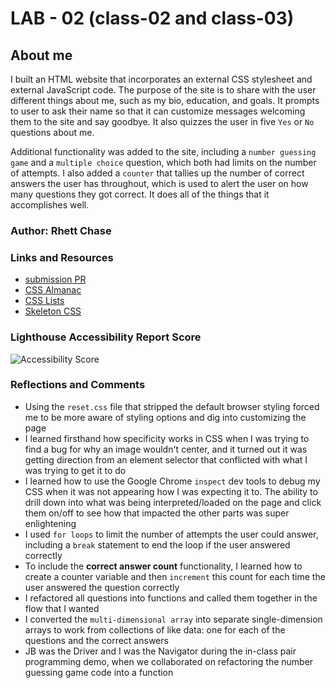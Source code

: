 # LAB - 02 (class-02 and class-03)

## About me

I built an HTML website that incorporates an external CSS stylesheet and external JavaScript code. The purpose of the site is to share with the user different things about me, such as my bio, education, and goals. It prompts to user to ask their name so that it can customize messages welcoming them to the site and say goodbye. It also quizzes the user in five `Yes` or `No` questions about me.

Additional functionality was added to the site, including a `number guessing game` and a `multiple choice` question, which both had limits on the number of attempts. I also added a `counter` that tallies up the number of correct answers the user has throughout, which is used to  alert the user on how many questions they got correct. It does all of the things that it accomplishes well.

### Author: Rhett Chase

### Links and Resources

- [submission PR](https://github.com/rhettchase/code-201/tree/main/lab-02)
- [CSS Almanac](https://css-tricks.com/almanac/)
- [CSS Lists](https://www.w3schools.com/css/css_list.asp)
- [Skeleton CSS](http://getskeleton.com/#intro)

### Lighthouse Accessibility Report Score

![Accessibility Score](img/accessibility-score-10-25.png)

### Reflections and Comments

- Using the `reset.css` file that stripped the default browser styling forced me to be more aware of styling options and dig into customizing the page
- I learned firsthand how specificity works in CSS when I was trying to find a bug for why an image wouldn't center, and it turned out it was getting direction from an element selector that conflicted with what I was trying to get it to do
- I learned how to use the Google Chrome `inspect` dev tools to debug my CSS when it was not appearing how I was expecting it to. The ability to drill down into what was being interpreted/loaded on the page and click them on/off to see how that impacted the other parts was super enlightening
- I used `for loops` to limit the number of attempts the user could answer, including a `break` statement to end the loop if the user answered correctly
- To include the **correct answer count** functionality, I learned how to create a counter variable and then `increment` this count for each time the user answered the question correctly
- I refactored all questions into functions and called them together in the flow that I wanted
- I converted the `multi-dimensional array` into separate single-dimension arrays to work from collections of like data: one for each of the questions and the correct answers
- JB was the Driver and I was the Navigator during the in-class pair programming demo, when we collaborated on refactoring the number guessing game code into a function
